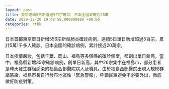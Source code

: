 ```yaml
---
layout: post
title: 東京連續5日新增逾5百宗確診　日本全國累確近20萬
date: 2020-12-20 19:48:58.000000000 +08:00
categories: rthk
---
```


日本首都東京單日新增556宗新型肺炎確診病例，連續5日單日新增超過5百宗，累計5萬1千多人確診。日本全國的確診病例，累計接近20萬宗。

日本疫情嚴峻，包括千葉、岡山、福島等多個縣的確診個案，都創出單日新高，當中，福島縣新增35宗確診病例，創單日新高，其中26宗集中在福島市，部分患者是昨天發生群組感染的福島西部醫院病人及職員。由於福島西部醫院出現大規模群組感染，福島市長自行發布地區性「緊急警報」，呼籲民眾避免不必要外出，徹底做好防疫對策。
